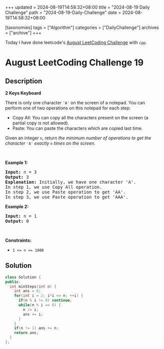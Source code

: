 +++
updated = 2024-08-19T14:58:32+08:00
title = "2024-08-19 Daily Challenge"
path = "2024-08-19-Daily-Challenge"
date = 2024-08-19T14:58:32+08:00

[taxonomies]
tags = ["Algorithm"]
categories = ["DailyChallenge"]
archives = ["archive"]
+++

Today I have done leetcode's [August LeetCoding Challenge](https://leetcode.com/problems/2-keys-keyboard/) with `cpp`.

<!-- more -->

# August LeetCoding Challenge 19

## Description

**2 Keys Keyboard**

<p>There is only one character <code>&#39;A&#39;</code> on the screen of a notepad. You can perform one of two operations on this notepad for each step:</p>

<ul>
	<li>Copy All: You can copy all the characters present on the screen (a partial copy is not allowed).</li>
	<li>Paste: You can paste the characters which are copied last time.</li>
</ul>

<p>Given an integer <code>n</code>, return <em>the minimum number of operations to get the character</em> <code>&#39;A&#39;</code> <em>exactly</em> <code>n</code> <em>times on the screen</em>.</p>

<p>&nbsp;</p>
<p><strong class="example">Example 1:</strong></p>

<pre>
<strong>Input:</strong> n = 3
<strong>Output:</strong> 3
<strong>Explanation:</strong> Initially, we have one character &#39;A&#39;.
In step 1, we use Copy All operation.
In step 2, we use Paste operation to get &#39;AA&#39;.
In step 3, we use Paste operation to get &#39;AAA&#39;.
</pre>

<p><strong class="example">Example 2:</strong></p>

<pre>
<strong>Input:</strong> n = 1
<strong>Output:</strong> 0
</pre>

<p>&nbsp;</p>
<p><strong>Constraints:</strong></p>

<ul>
	<li><code>1 &lt;= n &lt;= 1000</code></li>
</ul>


## Solution

``` cpp
class Solution {
public:
  int minSteps(int n) {
    int ans = 0;
    for(int i = 2; i*i <= n; ++i) {
      if(n % i != 0) continue;
      while(n % i == 0) {
        n /= i;
        ans += i;
      }
    }
    if(n != 1) ans += n;
    return ans;
  }
};
```
